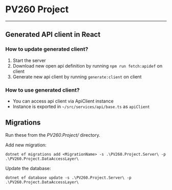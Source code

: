 # PV260 Project

---

## Generated API client in React

### How to update generated client?

1. Start the server
2. Download new open api definition by running `npm run fetch:apidef` on client
3. Generate new api client by running `generate:client` on client

### How to use generated client?

- You can access api client via ApiClient instance
- Instance is exported in `~/src/services/api/base.ts` as `apiClient`

## Migrations

Run these from the _PV260.Project/_ directory.

Add new migration:

`dotnet ef migrations add <MigrationName> -s .\PV260.Project.Server\ -p .\PV260.Project.DataAccessLayer\`

Update the database:

`dotnet ef database update -s .\PV260.Project.Server\ -p .\PV260.Project.DataAccessLayer\`
